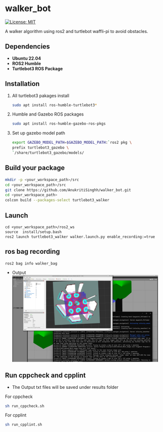 # walker_bot
[![License: MIT](https://img.shields.io/badge/License-MIT-blue.svg)](https://opensource.org/licenses/MIT)

A walker algorithm using ros2 and turtlebot waffli-pi to avoid obstacles.

## Dependencies

- **Ubuntu 22.04**
- **ROS2 Humble**  
- **Turtlebot3 ROS Package**

## Installation 
1. All turtlebot3 pakages install
    ```bash
    sudo apt install ros-humble-turtlebot3*
    ```
2. Humble and Gazebo ROS packages
    ```bash
    sudo apt install ros-humble-gazebo-ros-pkgs 
    ```
3. Set up gazebo model path 
    ```bash
    export GAZEBO_MODEL_PATH=$GAZEBO_MODEL_PATH:`ros2 pkg \
    prefix turtlebot3_gazebo \
    `/share/turtlebot3_gazebo/models/
    ```
## Build your package
```bash
mkdir -p <your_workspace_path>/src
cd <your_workspace_path>/src
git clone https://github.com/AnukritiSinghh/walker_bot.git
cd <your_workspace_path>
colcon build --packages-select turtlebot3_walker
```
## Launch 
```
cd <your_workspace_path>/ros2_ws
source  install/setup.bash
ros2 launch turtlebot3_walker walker.launch.py enable_recording:=true
```
## ros bag recording 
```
ros2 bag info walker_bag
```

* Output
![](results/gazebo_nav.png)

## Run cppcheck and cpplint
* The Output txt files will be saved under results folder  

For cppcheck
```bash
sh run_cppcheck.sh
```
For cpplint
```bash
sh run_cpplint.sh 
`````
